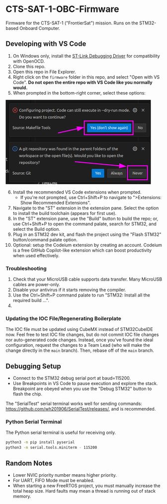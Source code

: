 # CTS-SAT-1-OBC-Firmware
Firmware for the CTS-SAT-1 ("FrontierSat") mission. Runs on the STM32-based Onboard Computer.

## Developing with VS Code

1. On Windows only, install the [ST-Link Debugging Driver](https://www.st.com/en/development-tools/stsw-link009.html) for compatibility with OpenOCD.
2. Clone this repo.
3. Open this repo in File Explorer.
4. Right click on the `firmware` folder in this repo, and select "Open with VS Code". **Do not open the entire repo with VS Code like you normally would.**
5. When prompted in the bottom-right corner, select these options:

![VS Code initial opening options](/docs/media/vs-code-startup-instructions.png)

6. Install the recommended VS Code extensions when prompted.
	* If you're not prompted, use Ctrl+Shift+P to navigate to ">Extensions: Show Recommended Extensions".
7. Navigate to the "ST" extension in the extension pane. Select the option to install the build toolchain (appears for first use).
8. In the "ST" extension pane, use the "Build" button to build the repo; or, use Ctrl+Shift+P to open the command palate, search for STM32, and select the Build option.
9. Plug in an STM32 dev kit, and flash the project using the "Flash STM32" button/command palate option.
10. Optional: setup the Codeium extension by creating an account. Codeium is a free GitHub Copilot-like extension which can boost productivity when used effectively.

### Troubleshooting

1. Check that your MicroUSB cable supports data transfer. Many MicroUSB cables are power-only.
2. Disable your antivirus if it starts removing the compiler.
3. Use the Ctrl+Shift+P command palate to run "STM32: Install all the required build ...".
4. 

### Updating the IOC File/Regenerating Boilerplate

The IOC file must be updated using CubeMX instead of STM32CubeIDE now. Feel free to test IOC
file changes, but do not commit IOC file changes nor auto-generated code changes. Instead, once 
you've found the ideal configuration, request the changes to a Team Lead (who will make the change 
directly in the `main` branch).
Then, rebase off of the `main` branch.

## Debugging Setup
* Connect to the STM32 debug serial port at baud=115200.
* Use Breakpoints in VS Code to pause execution and explore the stack. Breakpoint are obeyed when you use the "Debug STM32" button to flash the chip.

The "SerialTest" serial terminal works well for sending commands: https://github.com/wh201906/SerialTest/releases/, and is recommended.

### Python Serial Terminal

The Python serial terminal is useful for receiving only.

```bash
python3 -m pip install pyserial
python3 -m serial.tools.miniterm - 115200
```

## Random Notes
* Lower NVIC priority number means higher priority.
* For UART, FIFO Mode must be enabled.
* When starting a new FreeRTOS project, you must manually increase the total heap size. Hard 
faults may mean a thread is running out of stack memory.
